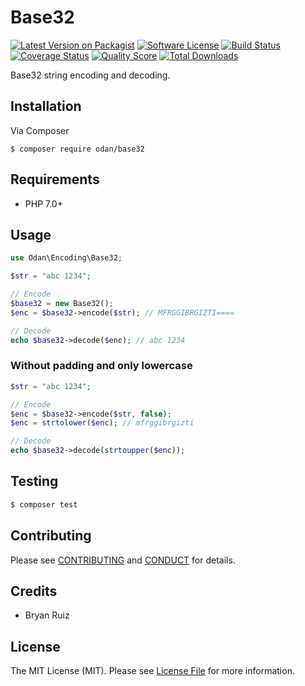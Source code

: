 # Base32

[![Latest Version on Packagist][ico-version]][link-packagist]
[![Software License][ico-license]](LICENSE.md)
[![Build Status][ico-travis]][link-travis]
[![Coverage Status][ico-scrutinizer]][link-scrutinizer]
[![Quality Score][ico-code-quality]][link-code-quality]
[![Total Downloads][ico-downloads]][link-downloads]

Base32 string encoding and decoding.

## Installation

Via Composer

```
$ composer require odan/base32
```

## Requirements

* PHP 7.0+

## Usage

```php
use Odan\Encoding\Base32;

$str = "abc 1234";

// Encode
$base32 = new Base32();
$enc = $base32->encode($str); // MFRGGIBRGIZTI====

// Decode
echo $base32->decode($enc); // abc 1234
```

### Without padding and only lowercase

```php
$str = "abc 1234";

// Encode
$enc = $base32->encode($str, false);
$enc = strtolower($enc); // mfrggibrgizti

// Decode
echo $base32->decode(strtoupper($enc));
```

## Testing

``` bash
$ composer test
```

## Contributing

Please see [CONTRIBUTING](CONTRIBUTING.md) and [CONDUCT](CONDUCT.md) for details.

## Credits
* Bryan Ruiz

## License

The MIT License (MIT). Please see [License File](LICENSE.md) for more information.

[ico-version]: https://img.shields.io/packagist/v/odan/base32.svg?style=flat-square
[ico-license]: https://img.shields.io/badge/license-MIT-brightgreen.svg?style=flat-square
[ico-travis]: https://img.shields.io/travis/odan/base32/master.svg?style=flat-square
[ico-scrutinizer]: https://img.shields.io/scrutinizer/coverage/g/odan/base32.svg?style=flat-square
[ico-code-quality]: https://img.shields.io/scrutinizer/g/odan/base32.svg?style=flat-square
[ico-downloads]: https://img.shields.io/packagist/dt/odan/base32.svg?style=flat-square

[link-packagist]: https://packagist.org/packages/odan/base32
[link-travis]: https://travis-ci.org/odan/base32
[link-scrutinizer]: https://scrutinizer-ci.com/g/odan/base32/code-structure
[link-code-quality]: https://scrutinizer-ci.com/g/odan/base32
[link-downloads]: https://packagist.org/packages/odan/base32
[link-author]: https://github.com/:author_username
[link-contributors]: ../../contributors
